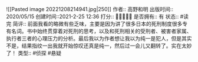 ![[Pasted image 20221208214941.jpg|250]]
作者:: 高野和明
出版时间:: 2020/05/15
创建时间::2021-2-25 12:36
打分:: 💛💛💛💛🖤
是否拥有:: 有
状态:: #读完
简评:: 前面我看的略微有些乏味，主要是因为讲了很多日本的死刑制度很多专有名词。书中始终贯穿着对死刑的思考，以及和死刑相关的受刑者、被害者家属、执行者三者的心理压力的分析。最后我以为作者想让我以为纯一是犯人，但是其实不是，结果指纹一出我就开始惊叹还真是纯一，然后过一会儿又翻转了。实在太妙了！
类型:: #侦探 #悬疑 